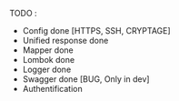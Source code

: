 TODO :<br/>
- Config		    done [HTTPS, SSH, CRYPTAGE]	
- Unified response	done
- Mapper		    done
- Lombok		    done
- Logger		    done
- Swagger		    done [BUG, Only in dev]
- Authentification
